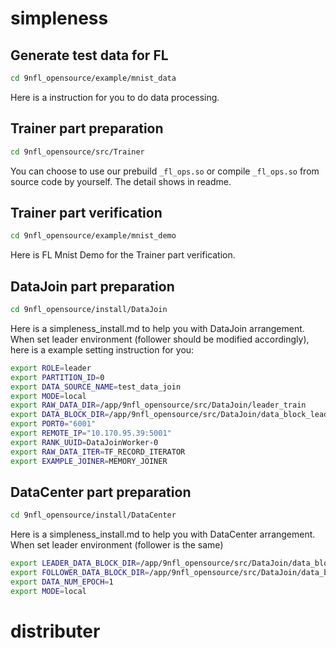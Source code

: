 # simpleness 
## Generate test data for FL
```Bash
cd 9nfl_opensource/example/mnist_data
```
Here is a instruction for you to do data processing.
## Trainer part preparation
```Bash
cd 9nfl_opensource/src/Trainer
```
You can choose to use our prebuild `_fl_ops.so` or compile `_fl_ops.so` from source code by yourself. The detail shows in readme.
## Trainer part verification
```Bash
cd 9nfl_opensource/example/mnist_demo
```
Here is FL Mnist Demo for the Trainer part verification.
## DataJoin part preparation
```Bash
cd 9nfl_opensource/install/DataJoin
```
Here is a simpleness_install.md to help you with DataJoin arrangement. When set leader environment (follower should be modified accordingly), here is a example setting instruction for you:
```Bash
export ROLE=leader
export PARTITION_ID=0
export DATA_SOURCE_NAME=test_data_join
export MODE=local
export RAW_DATA_DIR=/app/9nfl_opensource/src/DataJoin/leader_train                \\source data path
export DATA_BLOCK_DIR=/app/9nfl_opensource/src/DataJoin/data_block_leader         \\output path
export PORT0="6001"                                                               \\port of follower
export REMOTE_IP="10.170.95.39:5001"                                              \\ip should be the same as the follower in simpliness arrangement
export RANK_UUID=DataJoinWorker-0
export RAW_DATA_ITER=TF_RECORD_ITERATOR
export EXAMPLE_JOINER=MEMORY_JOINER
```
## DataCenter part preparation
```Bash
cd 9nfl_opensource/install/DataCenter
```
Here is a simpleness_install.md to help you with DataCenter arrangement. When set leader environment (follower is the same)
```Bash
export LEADER_DATA_BLOCK_DIR=/app/9nfl_opensource/src/DataJoin/data_block_leader      \\leader data path
export FOLLOWER_DATA_BLOCK_DIR=/app/9nfl_opensource/src/DataJoin/data_block_follower  \\follower data path
export DATA_NUM_EPOCH=1
export MODE=local
```

# distributer

